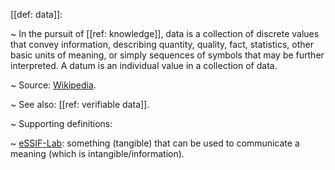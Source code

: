[[def: data]]:

~ In the pursuit of [[ref: knowledge]], data is a collection of discrete values that convey information, describing quantity, quality, fact, statistics, other basic units of meaning, or simply sequences of symbols that may be further interpreted. A datum is an individual value in a collection of data.

~ Source: [Wikipedia](https://en.wikipedia.org/wiki/Data).

~ See also: [[ref: verifiable data]].

~ Supporting definitions:

~ [eSSIF-Lab](https://essif-lab.github.io/framework/docs/essifLab-glossary#data): something (tangible) that can be used to communicate a meaning (which is intangible/information).

